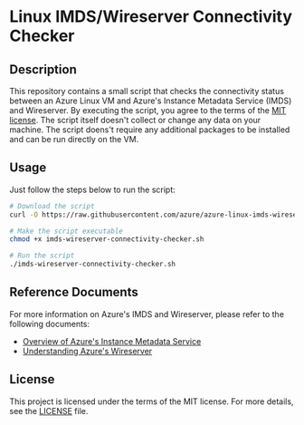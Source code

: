 
# Linux IMDS/Wireserver Connectivity Checker

## Description

This repository contains a small script that checks the connectivity status between an Azure Linux VM and Azure's Instance Metadata Service (IMDS) and Wireserver. 
By executing the script, you agree to the terms of the [MIT license](LICENSE). The script itself doesn't collect or change any data on your machine.
The script doens't require any additional packages to be installed and can be run directly on the VM.

## Usage

Just follow the steps below to run the script:

```bash
# Download the script
curl -O https://raw.githubusercontent.com/azure/azure-linux-imds-wireserver-connectivity-checker/master/imds-wireserver-connectivity-checker.sh

# Make the script executable
chmod +x imds-wireserver-connectivity-checker.sh

# Run the script
./imds-wireserver-connectivity-checker.sh
```

## Reference Documents

For more information on Azure's IMDS and Wireserver, please refer to the following documents:

- [Overview of Azure's Instance Metadata Service](https://docs.microsoft.com/en-us/azure/virtual-machines/linux/instance-metadata-service)
- [Understanding Azure's Wireserver](https://docs.microsoft.com/en-us/azure/azure-resource-manager/management/instance-metadata-service)

## License

This project is licensed under the terms of the MIT license. For more details, see the [LICENSE](LICENSE) file.